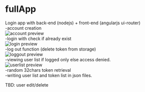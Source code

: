 # fullApp

Login app with back-end (nodejs) + front-end (angularjs ui-router)<br>
 -account creation<br>
 ![account preview](https://i.gyazo.com/9eaf0a362f9a2cff21825cdd42bc2aa4.png)<br>
 -login with check if already exist<br>
 ![login preview](https://i.gyazo.com/67e453eb2e9aedf9c70140a9191f59d8.png)<br>
 -log out function (delete token from storage)<br>
 ![loggout preview](https://i.gyazo.com/b0d1f5d57412fe7369d5a7c14292ae41.png)<br>
 -viewing user list if logged only else access denied.<br>
 ![userlist preview](https://i.gyazo.com/5a9c8bf3fa1423177d72166208f6910a.png)<br>
 -random 32chars token retrieval<br>
 -writing user list and token list in json files.<br>
 
 TBD: user edit/delete
